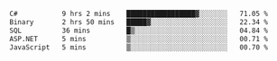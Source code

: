 <!--START_SECTION:waka-->

```txt
C#           9 hrs 2 mins    █████████████████▓░░░░░░░   71.05 %
Binary       2 hrs 50 mins   █████▓░░░░░░░░░░░░░░░░░░░   22.34 %
SQL          36 mins         █▒░░░░░░░░░░░░░░░░░░░░░░░   04.84 %
ASP.NET      5 mins          ▒░░░░░░░░░░░░░░░░░░░░░░░░   00.71 %
JavaScript   5 mins          ▒░░░░░░░░░░░░░░░░░░░░░░░░   00.70 %
```

<!--END_SECTION:waka-->
